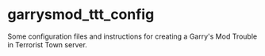 # garrysmod_ttt_config
Some configuration files and instructions for creating a Garry's Mod Trouble in Terrorist Town server.
